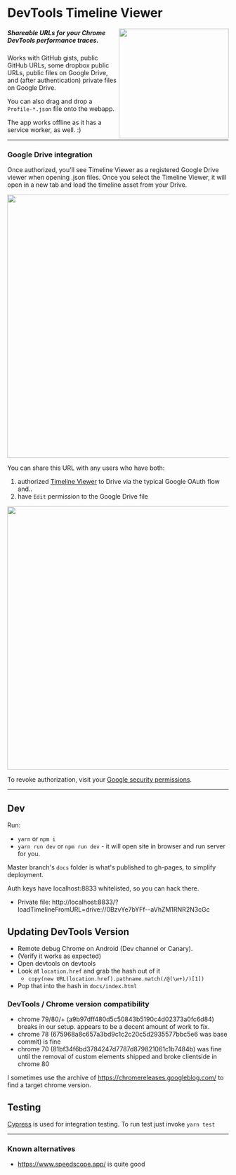 # DevTools Timeline Viewer

<img src="https://user-images.githubusercontent.com/39191/74859446-e6c28c80-52fb-11ea-9ae5-9ed7e8bae4af.png" align=right width=250>

##### Shareable URLs for your Chrome DevTools performance traces.


Works with GitHub gists, public GitHub URLs, some dropbox public URLs, public files on Google Drive, and (after authentication) private files on Google Drive.

You can also drag and drop a `Profile-*.json` file onto the webapp.

The app works offline as it has a service worker, as well. :)



<hr clear=both>



### Google Drive integration

Once authorized, you'll see Timeline Viewer as a registered Google Drive viewer when opening .json files. Once you select the Timeline Viewer, it will open in a new tab and load the timeline asset from your Drive.

<center><img src="https://cloud.githubusercontent.com/assets/39191/18080010/67390d9a-6e48-11e6-98a3-9c8c81b1df67.png" width=600></center>


You can share this URL with any users who have both:

1. authorized [Timeline Viewer](https://chromedevtools.github.io/timeline-viewer/) to Drive via the typical Google OAuth flow and..
1. have `Edit` permission to the Google Drive file

<center><img src="https://cloud.githubusercontent.com/assets/39191/18080845/fb39f056-6e4b-11e6-90df-6cda94bd2495.png" width=600></center>

To revoke authorization, visit your <a href="https://security.google.com/settings/security/permissions?pli=1">Google security permissions</a>.

---------------------

## Dev

Run:
 - `yarn` or `npm i`
 - `yarn run dev` or `npm run dev` - it will open site in browser and run server for you.

Master branch's `docs` folder is what's published to gh-pages, to simplify deployment.

Auth keys have localhost:8833 whitelisted, so you can hack there.

* Private file: http://localhost:8833/?loadTimelineFromURL=drive://0BzvYe7bYFf--aVhZM1RNR2N3cGc

## Updating DevTools Version

* Remote debug Chrome on Android (Dev channel or Canary).
* (Verify it works as expected)
* Open devtools on devtools
* Look at `location.href` and grab the hash out of it
  * `copy(new URL(location.href).pathname.match(/@(\w+)/)[1])`
* Pop that into the hash in `docs/index.html`

### DevTools / Chrome version compatibility

- chrome 79/80/+ (a9b97dff480d5c50843b5190c4d02373a0fc6d84) breaks in our setup. appears to be a decent amount of work to fix.
- chrome 78 (675968a8c657a3bd9c1c2c20c5d2935577bbc5e6 was base commit) is fine
- chrome 70 (81bf34f6bd3784247d7787d879821061c1b7484b) was fine until the removal of custom elements shipped and broke clientside in chrome 80

I sometimes use the archive of https://chromereleases.googleblog.com/ to find a target chrome version.

## Testing

[Cypress](https://cypress.io) is used for integration testing.
To run test just invoke `yarn test`

--------

### Known alternatives

- https://www.speedscope.app/ is quite good
